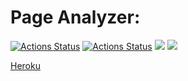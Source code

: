 # Page Analyzer:
[![Actions Status](https://github.com/sergye/java-project-lvl4/workflows/hexlet-check/badge.svg)](https://github.com/sergye/java-project-lvl4/actions)
[![Actions Status](https://github.com/sergye/java-project-lvl4/actions/workflows/ci-gradle.yml/badge.svg)](https://github.com/sergye/java-project-lvl4/actions)
<a href="https://codeclimate.com/github/sergye/java-project-lvl4/maintainability"><img src="https://api.codeclimate.com/v1/badges/fcc46a022fff0fd452c3/maintainability" /></a>
<a href="https://codeclimate.com/github/sergye/java-project-lvl4/test_coverage"><img src="https://api.codeclimate.com/v1/badges/fcc46a022fff0fd452c3/test_coverage" /></a>

[Heroku](https://sergye-page-analizer.herokuapp.com/)
